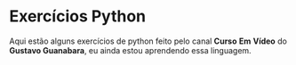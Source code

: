# Exercícios Python

 Aqui estão alguns exercícios de python feito pelo canal __Curso__ __Em__ 
__Vídeo__ do **Gustavo Guanabara**, eu ainda estou aprendendo essa linguagem.
